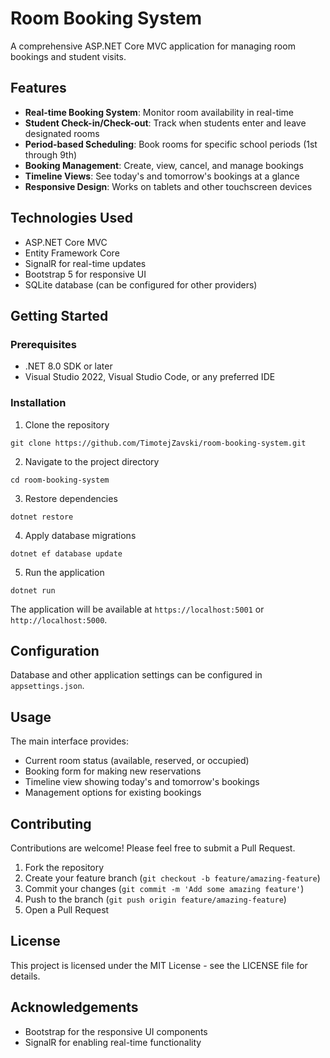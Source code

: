 # Room Booking System

A comprehensive ASP.NET Core MVC application for managing room bookings and student visits.

## Features

- **Real-time Booking System**: Monitor room availability in real-time
- **Student Check-in/Check-out**: Track when students enter and leave designated rooms
- **Period-based Scheduling**: Book rooms for specific school periods (1st through 9th)
- **Booking Management**: Create, view, cancel, and manage bookings
- **Timeline Views**: See today's and tomorrow's bookings at a glance
- **Responsive Design**: Works on tablets and other touchscreen devices

## Technologies Used

- ASP.NET Core MVC
- Entity Framework Core
- SignalR for real-time updates
- Bootstrap 5 for responsive UI
- SQLite database (can be configured for other providers)

## Getting Started

### Prerequisites

- .NET 8.0 SDK or later
- Visual Studio 2022, Visual Studio Code, or any preferred IDE

### Installation

1. Clone the repository
```
git clone https://github.com/TimotejZavski/room-booking-system.git
```

2. Navigate to the project directory
```
cd room-booking-system
```

3. Restore dependencies
```
dotnet restore
```

4. Apply database migrations
```
dotnet ef database update
```

5. Run the application
```
dotnet run
```

The application will be available at `https://localhost:5001` or `http://localhost:5000`.

## Configuration

Database and other application settings can be configured in `appsettings.json`.

## Usage

The main interface provides:
- Current room status (available, reserved, or occupied)
- Booking form for making new reservations
- Timeline view showing today's and tomorrow's bookings
- Management options for existing bookings

## Contributing

Contributions are welcome! Please feel free to submit a Pull Request.

1. Fork the repository
2. Create your feature branch (`git checkout -b feature/amazing-feature`)
3. Commit your changes (`git commit -m 'Add some amazing feature'`)
4. Push to the branch (`git push origin feature/amazing-feature`)
5. Open a Pull Request

## License

This project is licensed under the MIT License - see the LICENSE file for details.

## Acknowledgements

- Bootstrap for the responsive UI components
- SignalR for enabling real-time functionality
